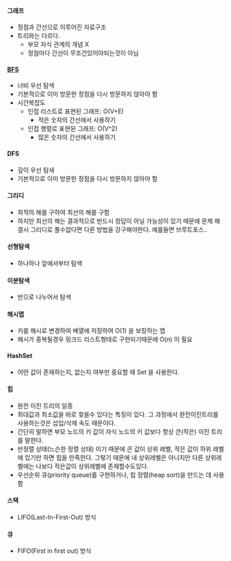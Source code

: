 #### 그래프
* 정점과 간선으로 이루어진 자료구조
* 트리와는 다르다.
  * 부모 자식 관계의 개념 X
  * 정점마다 간선이 무조건있어야되는것이 아님

#### [BFS](https://github.com/sdk0213/Developer-Track/blob/master/자료구조%20및%20알고리즘/BFS_Matrix_LinkedList.md)
* 너비 우선 탐색
* 기본적으로 이미 방문한 정점을 다시 방문하지 않아야 함
* 시간복잡도
  * 인접 리스트로 표현된 그래프: O(V+E)
    * 적은 숫자의 간선에서 사용하기
  * 인접 행렬로 표현된 그래프: O(V^2)
    * 많은 숫자의 간선에서 사용하기
#### DFS
* 깊이 우선 탐새
* 기본적으로 이미 방문한 정점을 다시 방문하지 않아야 함
#### 그리디
* 최적의 해를 구하여 최선의 해를 구함
* 하지만 최선의 해는 결과적으로 반드시 정답이 아닐 가능성이 있기 때문에 문제 해결시 그리디로 풀수없다면 다른 방법을 강구해야한다. 예를들면 브루트포스..
#### 선형탐색
* 하나하나 앞에서부터 탐색
#### 이분탐색
* 반으로 나누어서 탐색
#### 해시맵
* 키를 해시로 변경하여 배열에 저장하여 O(1) 을 보장하는 맵
* 해시가 중복될경우 링크드 리스트형태로 구현되기때문에 O(n) 이 필요
#### HashSet
* 어떤 값이 존재하는지, 없는지 여부만 중요할 때 Set 을 사용한다.
#### 힙
* 완전 이진 트리의 일종
* 최대값과 최소값을 바로 찾을수 있다는 특징이 있다. 그 과정에서 완전이진트리를 사용하는것은 삽입/삭제 속도 때문이다.
* 간단히 말하면 부모 노드의 키 값이 자식 노드의 키 값보다 항상 큰(작은) 이진 트리를 말한다.
* 반정렬 상태(느슨한 정렬 상태) 이기 때문에 큰 값이 상위 레벨, 작은 값이 하위 레벨에 있기만 하면 힙을 만족한다. 그렇기 때문에 내 상위레벨은 아니지만 다른 상위레벨에는 나보다 작은값이 상위레벨에 존재할수도있다.
* 우선순위 큐(priority queue)를 구현하거나, 힙 정렬(heap sort)을 만드는 데 사용함
#### 스택
* LIFO(Last-In-First-Out) 방식
#### 큐
* FIFO(First in first out) 방식
